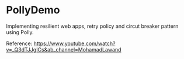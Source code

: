 # PollyDemo

Implementing resilient web apps, retry policy and circut breaker pattern using Polly.


Reference: https://www.youtube.com/watch?v=_Q3dTJJgICs&ab_channel=MohamadLawand
